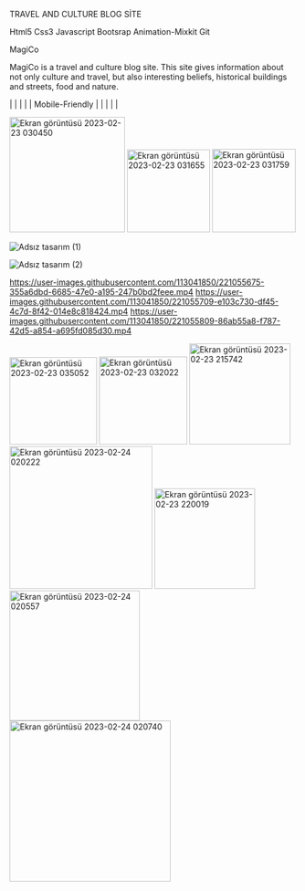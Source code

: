 TRAVEL AND CULTURE BLOG SİTE

Html5
Css3
Javascript
Bootsrap
Animation-Mixkit
Git

MagiCo



MagiCo is a travel and culture blog site. This site gives information about not only culture and travel, but also interesting beliefs, historical buildings and streets, food and nature. 

 
|      |     |     |     |         Mobile-Friendly          |        |        |       |        |


<img width="202" alt="Ekran görüntüsü 2023-02-23 030450" src="https://user-images.githubusercontent.com/113041850/221054731-e57a2a46-12c4-4719-9ef0-401c0e657949.png">                                                                                                                                     <img width="145" alt="Ekran görüntüsü 2023-02-23 031655" src="https://user-images.githubusercontent.com/113041850/221054753-db79361c-786f-4c8e-bb2f-36da524b9642.png">                                                                                  <img width="146" alt="Ekran görüntüsü 2023-02-23 031759" src="https://user-images.githubusercontent.com/113041850/221054790-034607e9-8dd8-45b3-9ef0-42c26beafc2a.png">


![Adsız tasarım (1)](https://user-images.githubusercontent.com/113041850/221056762-0d4d6b9c-0780-4e8f-aab5-366aff2a2e28.jpg)

![Adsız tasarım (2)](https://user-images.githubusercontent.com/113041850/221056885-2fc95033-ff11-4849-a929-e26c234ef296.jpg)




https://user-images.githubusercontent.com/113041850/221055675-355a6dbd-6685-47e0-a195-247b0bd2feee.mp4
https://user-images.githubusercontent.com/113041850/221055709-e103c730-df45-4c7d-8f42-014e8c818424.mp4
https://user-images.githubusercontent.com/113041850/221055809-86ab55a8-f787-42d5-a854-a695fd085d30.mp4




<img width="153" alt="Ekran görüntüsü 2023-02-23 035052" src="https://user-images.githubusercontent.com/113041850/221055858-f144f0bc-8e0b-4e8c-8308-172458714c51.png">


<img width="154" alt="Ekran görüntüsü 2023-02-23 032022" src="https://user-images.githubusercontent.com/113041850/221055909-980a3c5c-a1c8-4d7f-8229-5e551a2a9a7a.png">




<img width="177" alt="Ekran görüntüsü 2023-02-23 215742" src="https://user-images.githubusercontent.com/113041850/221055961-03d3058f-cf99-4029-9251-41688ff7877f.png">

<img width="250" alt="Ekran görüntüsü 2023-02-24 020222" src="https://user-images.githubusercontent.com/113041850/221056045-5f31926e-8ffd-447e-9d4d-9eae7ddb2951.png">





<img width="176" alt="Ekran görüntüsü 2023-02-23 220019" src="https://user-images.githubusercontent.com/113041850/221056299-a0d169d1-c82d-4ca6-baae-5de0a1e32463.png">




<img width="228" alt="Ekran görüntüsü 2023-02-24 020557" src="https://user-images.githubusercontent.com/113041850/221056117-23cd150c-9fd0-40df-bdef-02e12e04e6a4.png">



<img width="282" alt="Ekran görüntüsü 2023-02-24 020740" src="https://user-images.githubusercontent.com/113041850/221056152-7bc886a5-ccb9-4da7-a598-b696fc894eee.png">



